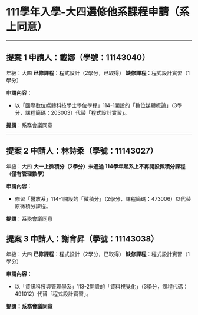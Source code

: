 # 111學年入學-大四選修他系課程申請（系上同意）

---

## 提案 1 申請人：戴娜（學號：11143040）
年級：大四
**已修課程**：程式設計（2學分，已取得）
**缺修課程**：程式設計實習（1學分）

**申請內容**：

- 以「國際數位媒體科技學士學位學程」114-1開設的「數位媒體概論」（3學分，課程簡碼：203003）代替「程式設計實習」。

**提請**：系務會議同意

---

## 提案 2 申請人：林詩柔（學號：11143027）
年級：大四
**大一上微積分（2學分）未通過**
**114學年起系上不再開設微積分課程（僅有管理數學）**

**申請內容**：

- 修習「醫放系」114-1開設的「微積分」（2學分，課程簡碼：473006）以代替原微積分課程。

**提請**：系務會議同意

## 提案 3 申請人：謝育昇（學號：11143038） 
年級：大四 
**已修課程**：程式設計（2學分，已取得） 
**缺修課程**：程式設計實習（1學分）

**申請內容：**
- 以「資訊科技與管理學系」113-2開設的「資料視覺化」（3學分，課程代碼：491012）代替「程式設計實習」。
  
**提請：系務會議同意**
